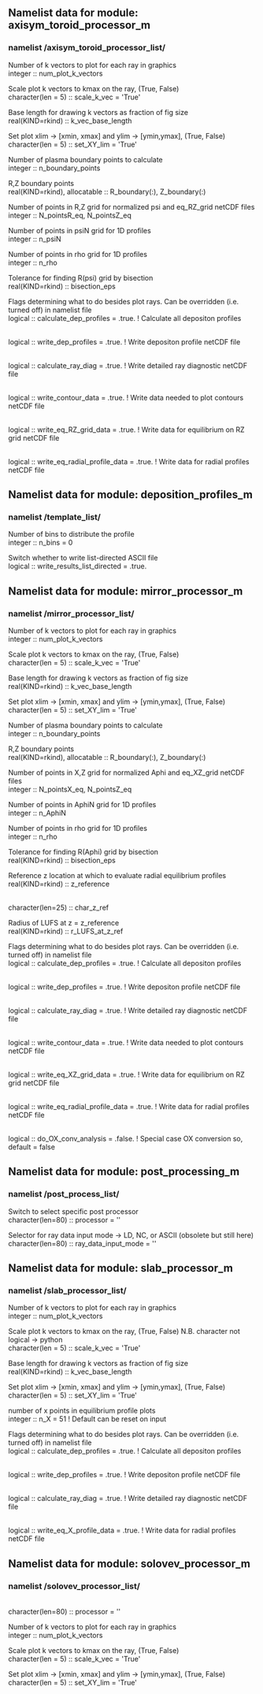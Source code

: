 
## Namelist data for module: axisym_toroid_processor_m

### namelist /axisym_toroid_processor_list/

Number of k vectors to plot for each ray in graphics
<br>    integer :: num_plot_k_vectors

Scale plot k vectors to kmax on the ray, (True, False)
<br>    character(len = 5) :: scale_k_vec = 'True'

Base length for drawing k vectors as fraction of fig size
<br>    real(KIND=rkind) :: k_vec_base_length

Set plot xlim -> [xmin, xmax] and ylim -> [ymin,ymax], (True, False)
<br>    character(len = 5) :: set_XY_lim = 'True'

Number of plasma boundary points to calculate
<br>	integer :: n_boundary_points

R,Z boundary points
<br>    real(KIND=rkind), allocatable :: R_boundary(:), Z_boundary(:)

Number of points in R,Z grid for normalized psi and eq_RZ_grid netCDF files
<br>	integer ::  N_pointsR_eq, N_pointsZ_eq

Number of points in psiN grid for 1D profiles
<br>	integer ::  n_psiN

Number of points in rho grid for 1D profiles
<br>	integer ::  n_rho

Tolerance for finding R(psi) grid by bisection
<br>    real(KIND=rkind) :: bisection_eps

Flags determining what to do besides plot rays.  Can be overridden (i.e. turned off)
in namelist file
<br>	logical :: calculate_dep_profiles = .true. ! Calculate all depositon profiles

<br>	logical :: write_dep_profiles = .true. ! Write depositon profile netCDF file

<br>	logical :: calculate_ray_diag = .true. ! Write detailed ray diagnostic netCDF file

<br>	logical :: write_contour_data = .true.  ! Write data needed to plot contours netCDF file

<br>	logical :: write_eq_RZ_grid_data = .true.  ! Write data for equilibrium on RZ grid netCDF file

<br>	logical :: write_eq_radial_profile_data = .true.  ! Write data for radial profiles netCDF file


## Namelist data for module: deposition_profiles_m

### namelist /template_list/

Number of bins to distribute the profile
<br>    integer :: n_bins = 0

Switch whether to write list-directed ASCII file
<br>    logical :: write_results_list_directed = .true.


## Namelist data for module: mirror_processor_m

### namelist /mirror_processor_list/

Number of k vectors to plot for each ray in graphics
<br>    integer :: num_plot_k_vectors

Scale plot k vectors to kmax on the ray, (True, False)
<br>    character(len = 5) :: scale_k_vec = 'True'

Base length for drawing k vectors as fraction of fig size
<br>    real(KIND=rkind) :: k_vec_base_length

Set plot xlim -> [xmin, xmax] and ylim -> [ymin,ymax], (True, False)
<br>    character(len = 5) :: set_XY_lim = 'True'

Number of plasma boundary points to calculate
<br>	integer :: n_boundary_points

R,Z boundary points
<br>    real(KIND=rkind), allocatable :: R_boundary(:), Z_boundary(:)

Number of points in X,Z grid for normalized Aphi and eq_XZ_grid netCDF files
<br>	integer ::  N_pointsX_eq, N_pointsZ_eq

Number of points in AphiN grid for 1D profiles
<br>	integer ::  n_AphiN

Number of points in rho grid for 1D profiles
<br>	integer ::  n_rho

Tolerance for finding R(Aphi) grid by bisection
<br>    real(KIND=rkind) :: bisection_eps

Reference z location at which to evaluate radial equilibrium profiles
<br>    real(KIND=rkind) :: z_reference

<br>	character(len=25) :: char_z_ref

Radius of LUFS at z = z_reference
<br>    real(KIND=rkind) :: r_LUFS_at_z_ref

Flags determining what to do besides plot rays.  Can be overridden (i.e. turned off)
in namelist file
<br>	logical :: calculate_dep_profiles = .true. ! Calculate all depositon profiles

<br>	logical :: write_dep_profiles = .true. ! Write depositon profile netCDF file

<br>	logical :: calculate_ray_diag = .true. ! Write detailed ray diagnostic netCDF file

<br>	logical :: write_contour_data = .true.  ! Write data needed to plot contours netCDF file

<br>	logical :: write_eq_XZ_grid_data = .true.  ! Write data for equilibrium on RZ grid netCDF file

<br>	logical :: write_eq_radial_profile_data = .true.  ! Write data for radial profiles netCDF file

<br>	logical :: do_OX_conv_analysis = .false.  ! Special case OX conversion so, default = false


## Namelist data for module: post_processing_m

### namelist /post_process_list/

Switch to select specific post processor
<br>    character(len=80) :: processor = ''

Selector for ray data input mode -> LD, NC, or ASCII (obsolete but still here)
<br>    character(len=80) :: ray_data_input_mode = ''


## Namelist data for module: slab_processor_m

### namelist /slab_processor_list/

Number of k vectors to plot for each ray in graphics
<br>    integer :: num_plot_k_vectors

Scale plot k vectors to kmax on the ray, (True, False) N.B. character not logical -> python
<br>    character(len = 5) :: scale_k_vec = 'True'

Base length for drawing k vectors as fraction of fig size
<br>    real(KIND=rkind) :: k_vec_base_length

Set plot xlim -> [xmin, xmax] and ylim -> [ymin,ymax], (True, False)
<br>    character(len = 5) :: set_XY_lim = 'True'

number of x points in equilibrium profile plots
<br>	integer :: n_X = 51 ! Default can be reset on input

Flags determining what to do besides plot rays.  Can be overridden (i.e. turned off)
in namelist file
<br>	logical :: calculate_dep_profiles = .true. ! Calculate all depositon profiles

<br>	logical :: write_dep_profiles = .true. ! Write depositon profile netCDF file

<br>	logical :: calculate_ray_diag = .true. ! Write detailed ray diagnostic netCDF file

<br>	logical :: write_eq_X_profile_data = .true.  ! Write data for radial profiles netCDF file


## Namelist data for module: solovev_processor_m

### namelist /solovev_processor_list/

<br>    character(len=80) :: processor = ''

Number of k vectors to plot for each ray in graphics
<br>    integer :: num_plot_k_vectors

Scale plot k vectors to kmax on the ray, (True, False)
<br>    character(len = 5) :: scale_k_vec = 'True'

Set plot xlim -> [xmin, xmax] and ylim -> [ymin,ymax], (True, False)
<br>    character(len = 5) :: set_XY_lim = 'True'

